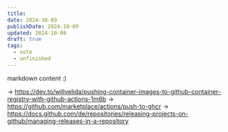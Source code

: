 ```yaml
---
title: 
date: 2024-10-09
publishDate: 2024-10-09
updated: 2024-10-09
draft: true
tags:
  - note
  - unfinished
---
```

 
markdown content :)

-> https://dev.to/willvelida/pushing-container-images-to-github-container-registry-with-github-actions-1m6b
-> https://github.com/marketplace/actions/push-to-ghcr
-> https://docs.github.com/de/repositories/releasing-projects-on-github/managing-releases-in-a-repository
